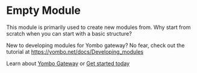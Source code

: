 Empty Module
==================

This module is primarily used to create new modules from. Why start from
scratch when you can start with a basic structure?

New to developing modules for Yombo gateway? No fear, check out the tutorial
at https://yombo.net/docs/Developing_modules

Learn about [Yombo Gateway](https://yombo.net/) or
[Get started today](https://yombo.net/docs/Gateway/Quick_start)
